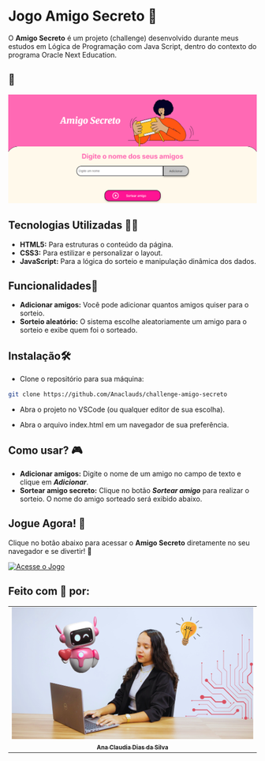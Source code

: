 
# Jogo Amigo Secreto 🎁

O **Amigo Secreto** é um projeto (challenge) desenvolvido durante meus estudos em Lógica de Programação com Java Script, dentro do contexto do programa Oracle Next Education. 

## 📸

<img src="./imagens/jogo.png" alt="Jogo">

## Tecnologias Utilizadas 👩‍💻
- **HTML5:** Para estruturas o conteúdo da página.
- **CSS3:** Para estilizar e personalizar o layout.
- **JavaScript:** Para a lógica do sorteio e manipulação dinâmica dos dados.

## Funcionalidades🚀
- **Adicionar amigos:** Você pode adicionar quantos amigos quiser para o sorteio.
- **Sorteio aleatório:** O sistema escolhe aleatoriamente um amigo para o sorteio e exibe quem foi o sorteado.

## Instalação🛠️

- Clone o repositório para sua máquina:

```bash
git clone https://github.com/Anaclauds/challenge-amigo-secreto
```
- Abra o projeto no VSCode (ou qualquer editor de sua escolha).

- Abra o arquivo index.html em um navegador de sua preferência.

## Como usar? 🎮
- **Adicionar amigos:** Digite o nome de um amigo no campo de texto e clique em ***Adicionar***.
- **Sortear amigo secreto:** Clique no botão ***Sortear amigo*** para realizar o sorteio. O nome do amigo sorteado será exibido abaixo.

## Jogue Agora! 🤩

Clique no botão abaixo para acessar o **Amigo Secreto** diretamente no seu navegador e se divertir! 🎉  

[![Acesse o Jogo](https://img.shields.io/badge/%F0%9F%8E%AE%20Jogar%20Agora-FF4081?style=for-the-badge)](https://jogo-amigo-secreto-anaclauds-projects.vercel.app/)


## Feito com 💖 por:
<table>
  <tr>
    <td align="center">
      <a href="https://www.linkedin.com/in/anaclaudiads/" title="Acesse meu LinkedIn">
        <img src="./imagens/ana.png" width="500px" alt="Foto de Ana"/><br>
        <sub>
          <b>Ana Claudia Dias da Silva</b>
        </sub>
      </a>
    </td>
  </tr>
</table>

